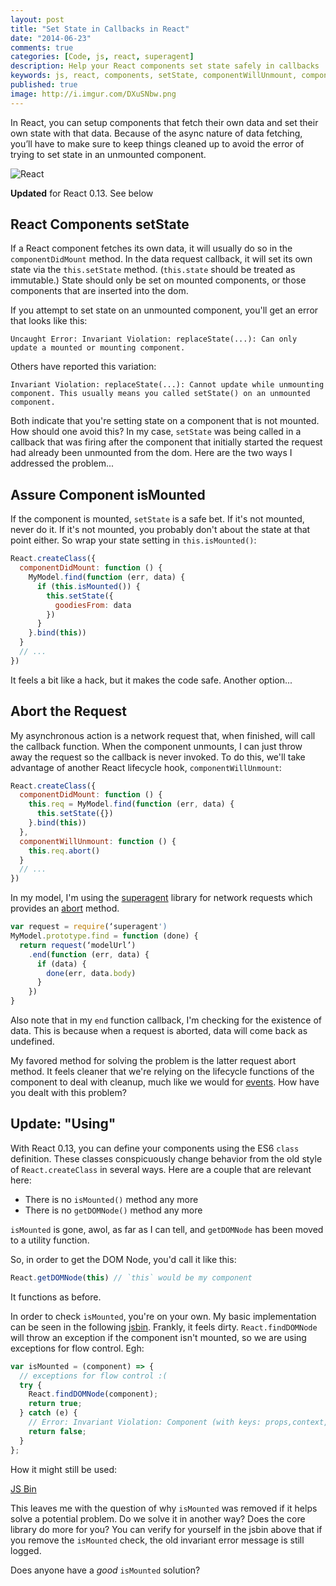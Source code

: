 ```yaml
---
layout: post
title: "Set State in Callbacks in React"
date: "2014-06-23"
comments: true
categories: [Code, js, react, superagent]
description: Help your React components set state safely in callbacks
keywords: js, react, components, setState, componentWillUnmount, componentDidMount, unmounted
published: true
image: http://i.imgur.com/DXuSNbw.png
---
```


In React, you can setup components that fetch their own data and set their own state with that data.  Because of the async nature of data fetching, you’ll have to make sure to keep things cleaned up to avoid the error of trying to set state in an unmounted component.

![React](http://i.imgur.com/DXuSNbw.png)

<!--more-->

**Updated** for React 0.13.  See below

## React Components setState

If a React component fetches its own data, it will usually do so in the `componentDidMount` method.  In the data request callback, it will set its own state via the `this.setState` method.  (`this.state` should be treated as immutable.)  State should only be set on mounted components, or those components that are inserted into the dom.

If you attempt to set state on an unmounted component, you'll get an error that looks like this:

```
Uncaught Error: Invariant Violation: replaceState(...): Can only update a mounted or mounting component.
```

Others have reported this variation:

```
Invariant Violation: replaceState(...): Cannot update while unmounting component. This usually means you called setState() on an unmounted component.
```

Both indicate that you're setting state on a component that is not mounted.  How should one avoid this?  In my case, `setState` was being called in a callback that was firing after the component that initially started the request had already been unmounted from the dom.  Here are the two ways I addressed the problem...

## Assure Component isMounted

If the component is mounted, `setState` is a safe bet.  If it's not mounted, never do it.  If it's not mounted, you probably don't about the state at that point either.  So wrap your state setting in `this.isMounted()`:

```js
React.createClass({
  componentDidMount: function () {
    MyModel.find(function (err, data) {
      if (this.isMounted()) {
        this.setState({
          goodiesFrom: data
        })
      }
    }.bind(this))
  }
  // ...
})
```

It feels a bit like a hack, but it makes the code safe.  Another option...

## Abort the Request

My asynchronous action is a network request that, when finished, will call the callback function.  When the component unmounts, I can just throw away the request so the callback is never invoked.  To do this, we'll take advantage of another React lifecycle hook, `componentWillUnmount`:

```js my-component.js
React.createClass({
  componentDidMount: function () {
    this.req = MyModel.find(function (err, data) {
      this.setState({})
    }.bind(this))
  },
  componentWillUnmount: function () {
    this.req.abort()
  }
  // ...
})
```

In my model, I'm using the [superagent](https://github.com/visionmedia/superagent) library for network requests which provides an [abort](http://visionmedia.github.io/superagent/#aborting-requests) method.

```js my-model.js
var request = require(‘superagent')
MyModel.prototype.find = function (done) {
  return request(‘modelUrl’)
    .end(function (err, data) {
      if (data) {
        done(err, data.body)
      }
    })
}
```

Also note that in my `end` function callback, I'm checking for the existence of data.  This is because when a request is aborted, data will come back as undefined.

My favored method for solving the problem is the latter request abort method.  It feels cleaner that we're relying on the lifecycle functions of the component to deal with cleanup, much like we would for [events](http://facebook.github.io/react/tips/dom-event-listeners.html).  How have you dealt with this problem?

## Update: "Using"

With React 0.13, you can define your components using the ES6 `class` definition.  These classes conspicuously change behavior from the old style of `React.createClass` in several ways.  Here are a couple that are relevant here:

- There is no `isMounted()` method any more
- There is no `getDOMNode()` method any more

`isMounted` is gone, awol, as far as I can tell, and `getDOMNode` has been moved to a utility function.

So, in order to get the DOM Node, you'd call it like this:

```js
React.getDOMNode(this) // `this` would be my component
```

It functions as before.

In order to check `isMounted`, you're on your own.  My basic implementation can be seen in the following [jsbin](http://jsbin.com/telopegaya/2/edit?js,output).  Frankly, it feels dirty.  `React.findDOMNode` will throw an exception if the component isn't mounted, so we are using exceptions for flow control.  Egh:

```js
var isMounted = (component) => {
  // exceptions for flow control :(
  try {
    React.findDOMNode(component);
    return true;
  } catch (e) {
    // Error: Invariant Violation: Component (with keys: props,context,state,refs,_reactInternalInstance) contains `render` method but is not mounted in the DOM
    return false;
  }
};
```

How it might still be used:

<a class="jsbin-embed" href="http://jsbin.com/telopegaya/2/embed?js,output">JS Bin</a><script src="http://static.jsbin.com/js/embed.js"></script>

This leaves me with the question of why `isMounted` was removed if it helps solve a potential problem.  Do we solve it in another way?  Does the core library do more for you?  You can verify for yourself in the jsbin above that if you remove the `isMounted` check, the old invariant error message is still logged.

Does anyone have a *good* `isMounted` solution?
